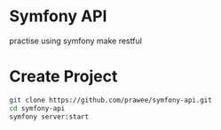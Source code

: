 # Symfony API
practise using symfony make restful

# Create Project

```bash
git clone https://github.com/prawee/symfony-api.git
cd symfony-api
symfony server:start
```
